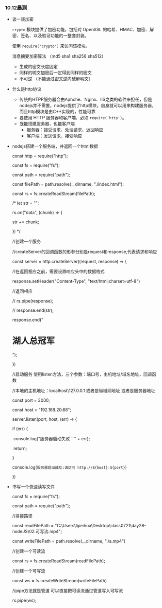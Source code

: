 ### 10.12晨测
- 谈一谈加密

  `crypto` 模块提供了加密功能，包括对 OpenSSL 的哈希、HMAC、加密、解密、签名、以及验证功能的一整套封装。

  使用 `require('crypto')` 来访问该模块。

  消息摘要加密算法 （md5 sha1 sha256 sha512）

  - 生成的密文长度固定
  - 同样的明文加密后一定得到同样的密文
  - 不可逆 （不能通过密文逆向破解明文）

  

- 什么是http协议

  - 传统的HTPP服务器会由Aphche、Nginx、IIS之类的软件来担任，但是nodejs并不需要，nodejs提供了http模块，自身就可以用来构建服务器，而且http模块是由C++实现的，性能可靠
  - 要使用 HTTP 服务器和客户端，必须 `require('http')`。
  - 既能搭建服务器，也能客户端
    - 服务器：接受请求、处理请求、返回响应
    - 客户端：发送请求，接受响应

  

- nodejs搭建一个服务端，并返回一个html数据

  const http = require("http");

  const fs = require("fs");

  const path = require("path");

  

  const filePath = path.resolve(__dirname, "./index.html");

  const rs = fs.createReadStream(filePath);

  

  /* let str = "";

  rs.on("data", (chunk) => {

    str += chunk;

  }) */

  //创建一个服务

  //createServer的回调函数的形参分别是request和response,代表请求和响应

  const server = http.createServer((request, response) => {

    //在返回相应之前，需要设置响应头中的数据格式

    response.setHeader("Content-Type", "text/html;charset=utf-8")

    //返回相应

    // rs.pipe(response);

    // response.end(str);

    response.end("<h1>湖人总冠军</h1>");

  })

  //启动服务 使用listen方法，三个参数：端口号，主机地址/域名地址，回调函数

  //本地的主机地址：localhost\127.0.0.1 或者是局域网地址 或者是服务器地址

  const port = 3000;

  const host = "192.168.20.68";

  server.listen(port, host, (err) => {

    if (err) {

  ​    console.log("服务器启动失败：" + err);

  ​    return;

    }

    console.log(`服务器启动成功:请访问 http://${host}:${port}`)

  })

  

- 书写一个快速读写文件

  const fs = require("fs");

  const path = require("path");

  //拼接路径

  const readFilePath = "C:\\Users\\lipeihua\\Desktop\\class0721\\day28-nodeJS\\02.可写流.mp4";

  const writeFilePath = path.resolve(__dirname, "./a.mp4")

  //创建一个可读流

  const rs = fs.createReadStream(readFilePath);

  //创建一个可写流

  const ws = fs.createWriteStream(writeFilePath)

  //pipe方法就是管道 可以直接把可读流通过管道写入可写流

  rs.pipe(ws);
